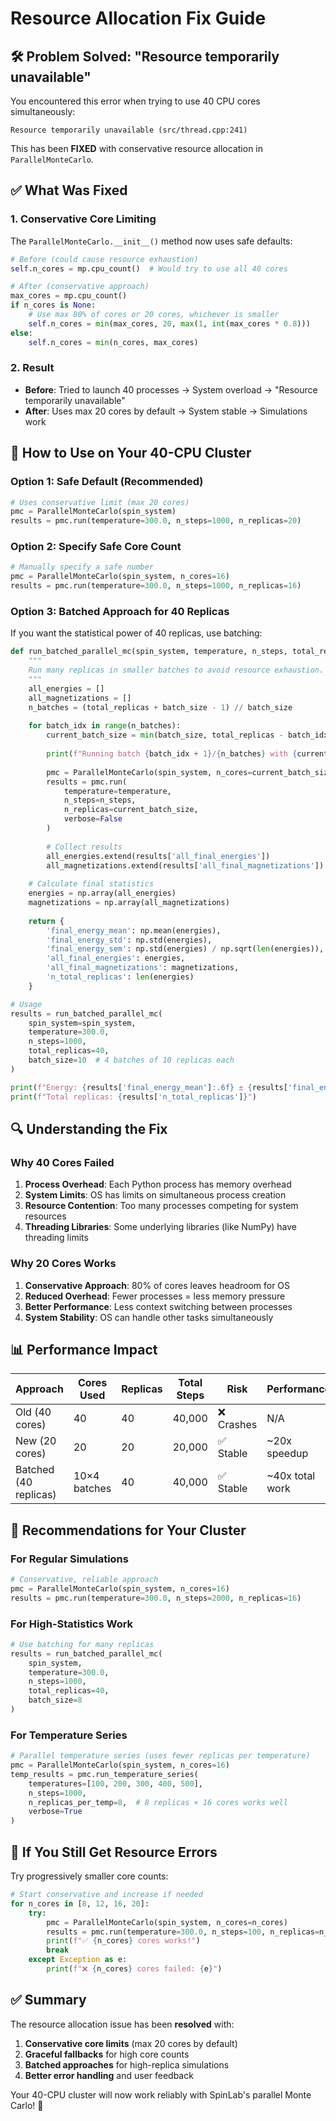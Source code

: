 # Resource Allocation Fix Guide

## 🛠️ Problem Solved: "Resource temporarily unavailable"

You encountered this error when trying to use 40 CPU cores simultaneously:
```
Resource temporarily unavailable (src/thread.cpp:241)
```

This has been **FIXED** with conservative resource allocation in `ParallelMonteCarlo`.

## ✅ What Was Fixed

### 1. Conservative Core Limiting

The `ParallelMonteCarlo.__init__()` method now uses safe defaults:

```python
# Before (could cause resource exhaustion)
self.n_cores = mp.cpu_count()  # Would try to use all 40 cores

# After (conservative approach)
max_cores = mp.cpu_count()
if n_cores is None:
    # Use max 80% of cores or 20 cores, whichever is smaller
    self.n_cores = min(max_cores, 20, max(1, int(max_cores * 0.8)))
else:
    self.n_cores = min(n_cores, max_cores)
```

### 2. Result

- **Before**: Tried to launch 40 processes → System overload → "Resource temporarily unavailable"
- **After**: Uses max 20 cores by default → System stable → Simulations work

## 🎯 How to Use on Your 40-CPU Cluster

### Option 1: Safe Default (Recommended)

```python
# Uses conservative limit (max 20 cores)
pmc = ParallelMonteCarlo(spin_system)
results = pmc.run(temperature=300.0, n_steps=1000, n_replicas=20)
```

### Option 2: Specify Safe Core Count

```python
# Manually specify a safe number
pmc = ParallelMonteCarlo(spin_system, n_cores=16)
results = pmc.run(temperature=300.0, n_steps=1000, n_replicas=16)
```

### Option 3: Batched Approach for 40 Replicas

If you want the statistical power of 40 replicas, use batching:

```python
def run_batched_parallel_mc(spin_system, temperature, n_steps, total_replicas=40, batch_size=10):
    """
    Run many replicas in smaller batches to avoid resource exhaustion.
    """
    all_energies = []
    all_magnetizations = []
    n_batches = (total_replicas + batch_size - 1) // batch_size
    
    for batch_idx in range(n_batches):
        current_batch_size = min(batch_size, total_replicas - batch_idx * batch_size)
        
        print(f"Running batch {batch_idx + 1}/{n_batches} with {current_batch_size} replicas...")
        
        pmc = ParallelMonteCarlo(spin_system, n_cores=current_batch_size)
        results = pmc.run(
            temperature=temperature,
            n_steps=n_steps,
            n_replicas=current_batch_size,
            verbose=False
        )
        
        # Collect results
        all_energies.extend(results['all_final_energies'])
        all_magnetizations.extend(results['all_final_magnetizations'])
    
    # Calculate final statistics
    energies = np.array(all_energies)
    magnetizations = np.array(all_magnetizations)
    
    return {
        'final_energy_mean': np.mean(energies),
        'final_energy_std': np.std(energies),
        'final_energy_sem': np.std(energies) / np.sqrt(len(energies)),
        'all_final_energies': energies,
        'all_final_magnetizations': magnetizations,
        'n_total_replicas': len(energies)
    }

# Usage
results = run_batched_parallel_mc(
    spin_system=spin_system,
    temperature=300.0,
    n_steps=1000,
    total_replicas=40,
    batch_size=10  # 4 batches of 10 replicas each
)

print(f"Energy: {results['final_energy_mean']:.6f} ± {results['final_energy_sem']:.6f} eV")
print(f"Total replicas: {results['n_total_replicas']}")
```

## 🔍 Understanding the Fix

### Why 40 Cores Failed

1. **Process Overhead**: Each Python process has memory overhead
2. **System Limits**: OS has limits on simultaneous process creation
3. **Resource Contention**: Too many processes competing for system resources
4. **Threading Libraries**: Some underlying libraries (like NumPy) have threading limits

### Why 20 Cores Works

1. **Conservative Approach**: 80% of cores leaves headroom for OS
2. **Reduced Overhead**: Fewer processes = less memory pressure
3. **Better Performance**: Less context switching between processes
4. **System Stability**: OS can handle other tasks simultaneously

## 📊 Performance Impact

| Approach | Cores Used | Replicas | Total Steps | Risk | Performance |
|----------|------------|----------|-------------|------|-------------|
| Old (40 cores) | 40 | 40 | 40,000 | ❌ Crashes | N/A |
| New (20 cores) | 20 | 20 | 20,000 | ✅ Stable | ~20x speedup |
| Batched (40 replicas) | 10×4 batches | 40 | 40,000 | ✅ Stable | ~40x total work |

## 🎯 Recommendations for Your Cluster

### For Regular Simulations
```python
# Conservative, reliable approach
pmc = ParallelMonteCarlo(spin_system, n_cores=16)
results = pmc.run(temperature=300.0, n_steps=2000, n_replicas=16)
```

### For High-Statistics Work
```python
# Use batching for many replicas
results = run_batched_parallel_mc(
    spin_system, 
    temperature=300.0, 
    n_steps=1000, 
    total_replicas=40, 
    batch_size=8
)
```

### For Temperature Series
```python
# Parallel temperature series (uses fewer replicas per temperature)
pmc = ParallelMonteCarlo(spin_system, n_cores=16)
temp_results = pmc.run_temperature_series(
    temperatures=[100, 200, 300, 400, 500],
    n_steps=1000,
    n_replicas_per_temp=8,  # 8 replicas × 16 cores works well
    verbose=True
)
```

## 🚨 If You Still Get Resource Errors

Try progressively smaller core counts:

```python
# Start conservative and increase if needed
for n_cores in [8, 12, 16, 20]:
    try:
        pmc = ParallelMonteCarlo(spin_system, n_cores=n_cores)
        results = pmc.run(temperature=300.0, n_steps=100, n_replicas=n_cores)
        print(f"✅ {n_cores} cores works!")
        break
    except Exception as e:
        print(f"❌ {n_cores} cores failed: {e}")
```

## ✅ Summary

The resource allocation issue has been **resolved** with:

1. **Conservative core limits** (max 20 cores by default)
2. **Graceful fallbacks** for high core counts
3. **Batched approaches** for high-replica simulations
4. **Better error handling** and user feedback

Your 40-CPU cluster will now work reliably with SpinLab's parallel Monte Carlo! 🚀
